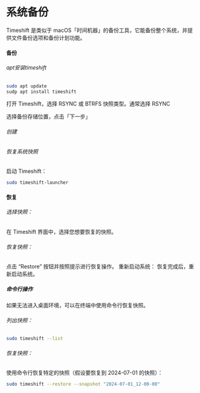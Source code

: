 

# 系统备份

Timeshift 是类似于 macOS「时间机器」的备份工具，它能备份整个系统，并提供文件备份选项和备份计划功能。

#### 备份
###### apt安装timeshift

```bash
sudo apt update
sudp apt install timeshift
```

打开 Timeshift，选择 RSYNC 或 BTRFS 快照类型。通常选择 RSYNC

选择备份存储位置，点击「下一步」

###### 创建

###### 恢复系统快照
启动 Timeshift：
```bash
sudo timeshift-launcher
```
#### 恢复
###### 选择快照：

在 Timeshift 界面中，选择您想要恢复的快照。

###### 恢复快照：
点击 “Restore” 按钮并按照提示进行恢复操作。
重新启动系统：
恢复完成后，重新启动系统。
##### 命令行操作
如果无法进入桌面环境，可以在终端中使用命令行恢复快照。

###### 列出快照：
```bash
sudo timeshift --list
```

###### 恢复快照：
使用命令行恢复特定的快照（假设要恢复到 2024-07-01 的快照）：
```bash
sudo timeshift --restore --snapshot "2024-07-01_12-00-00"
```